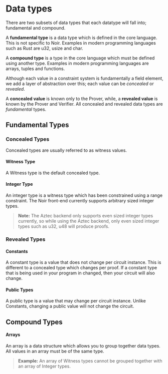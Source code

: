# Data types

There are two subsets of data types that each datatype will fall into; fundamental and compound.

A **fundamental type** is a data type which is defined in the core language. This is not specific to Noir. Examples in modern programming languages such as Rust are u32, usize and char. 

A **compound type** is a type in the core language which must be defined using another type. Examples in modern programming languages are arrays, tuples and functions.

Although each value in a constraint system is fundamentally a field element, we add a layer of abstraction over this; each value can be _concealed_ or _revealed_. 

A **concealed value** is known only to the Prover, while, a **revealed value** is known by the Prover and Verifier. All concealed and revealed data types are _fundamental_ types.

## Fundamental Types

### Concealed Types

Concealed types are usually referred to as witness values.

#### Witness Type

A Witness type is the default concealed type.

#### Integer Type

An integer type is a witness type which has been constrained using a range constraint. The Noir front-end currently supports arbitrary sized integer types.

> **Note:** The Aztec backend only supports even sized integer types currently, so while using the Aztec backend, only even sized integer types such as u32, u48 will produce proofs.

### Revealed Types

#### Constants

A constant type is a value that does not change per circuit instance. This is different to a concealed type which changes per proof. If a constant type that is being used in your program in changed, then your circuit will also change.

#### Public Types

A public type is a value that may change per circuit instance. Unlike Constants, changing a public value will not change the circuit.

## Compound Types

#### Arrays 

An array is a data structure which allows you to group together data types. All values in an array must be of the same type. 

> **Example:** An array of Witness types cannot be grouped together with an array of Integer types.